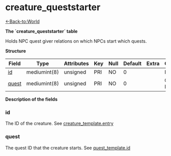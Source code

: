 # creature\_queststarter

[<-Back-to:World](database-world.md)

**The \`creature\_queststarter\` table**

Holds NPC quest giver relations on which NPCs start which quests.

**Structure**

| Field      | Type         | Attributes | Key | Null | Default | Extra | Comment          |
|------------|--------------|------------|-----|------|---------|-------|------------------|
| [id][1]    | mediumint(8) | unsigned   | PRI | NO   | 0       |       | Identifier       |
| [quest][2] | mediumint(8) | unsigned   | PRI | NO   | 0       |       | Quest Identifier |

[1]: #id
[2]: #quest

**Description of the fields**

### id

The ID of the creature. See [creature\_template.entry](http://www.azerothcore.org/wiki/creature_template#creature_template-entry)

### quest

The quest ID that the creature starts. See [quest\_template.id](http://www.azerothcore.org/wiki/quest_template#id)
